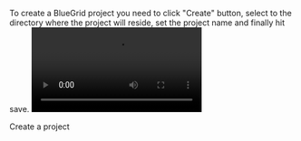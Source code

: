 To create a BlueGrid project you need to click "Create" button, select to the directory where the project will reside,
set the project name and finally hit save.
![type:video](assets/media/create_project.mp4)
<figcaption>Create a project</figcaption>



